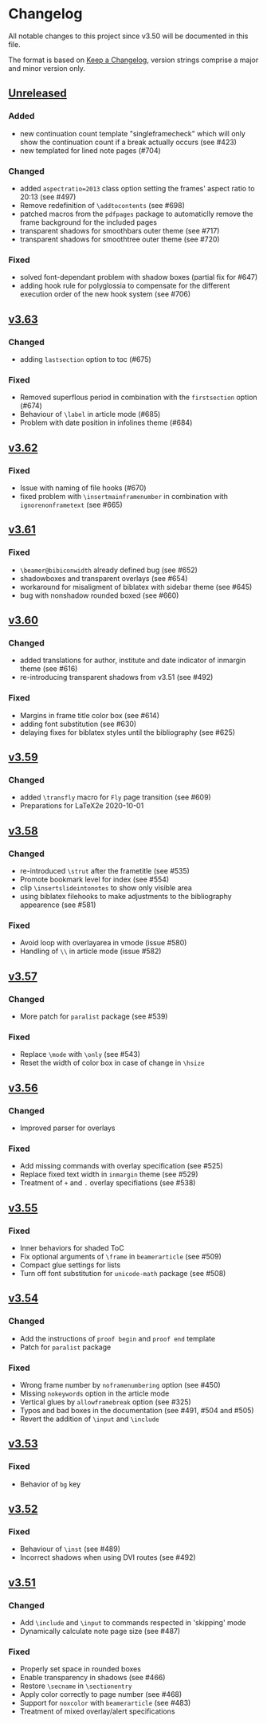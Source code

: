 # Changelog
All notable changes to this project since v3.50 will be documented in this
file.

The format is based on [Keep a
Changelog](https://keepachangelog.com/en/1.0.0/), version strings comprise
a major and minor version only.

## [Unreleased]

### Added

- new continuation count template "singleframecheck" which will only show the continuation count if a break actually occurs (see #423)
- new templated for lined note pages (#704)

### Changed

- added `aspectratio=2013` class option setting the frames' aspect ratio to 20:13 (see #497)
- Remove redefinition of `\addtocontents` (see #698)
- patched macros from the `pdfpages` package to automaticlly remove the frame background for the included pages
- transparent shadows for smoothbars outer theme (see #717)
- transparent shadows for smoothtree outer theme (see #720) 

### Fixed

- solved font-dependant problem with shadow boxes (partial fix for #647)
- adding hook rule for polyglossia to compensate for the different execution order of the new hook system (see #706) 

## [v3.63]

### Changed

- adding `lastsection` option to toc (#675)

### Fixed

- Removed superflous period in combination with the `firstsection` option (#674)
- Behaviour of `\label` in article mode (#685)
- Problem with date position in infolines theme (#684)

## [v3.62]

### Fixed
- Issue with naming of file hooks (#670)
- fixed problem with `\insertmainframenumber` in combination with `ignorenonframetext` (see #665)

## [v3.61]

### Fixed

- `\beamer@bibiconwidth` already defined bug (see #652)
- shadowboxes and transparent overlays (see #654)
- workaround for misaligment of biblatex with sidebar theme (see #645)
- bug with nonshadow rounded boxed (see #660)

## [v3.60]

### Changed

- added translations for author, institute and date indicator of inmargin theme (see #616)
- re-introducing transparent shadows from v3.51 (see #492)

### Fixed

- Margins in frame title color box (see #614)
- adding font substitution (see #630)
- delaying fixes for biblatex styles until the bibliography (see #625)

## [v3.59]

### Changed

- added `\transfly` macro for `Fly` page transition (see #609)
- Preparations for LaTeX2e 2020-10-01

## [v3.58]

### Changed

- re-introduced `\strut` after the frametitle (see #535)
- Promote bookmark level for index (see #554)
- clip `\insertslideintonotes` to show only visible area
- using biblatex filehooks to make adjustments to the bibliography appearence (see #581)

### Fixed

- Avoid loop with overlayarea in vmode (issue #580)
- Handling of `\\` in article mode (issue #582)

## [v3.57]

### Changed

- More patch for `paralist` package (see #539)

### Fixed

- Replace `\mode` with `\only` (see #543)
- Reset the width of color box in case of change in `\hsize`

## [v3.56]

### Changed

- Improved parser for overlays

### Fixed

- Add missing commands with overlay specification (see #525)
- Replace fixed text width in `inmargin` theme (see #529)
- Treatment of `+` and `.` overlay specifiations (see #538)

## [v3.55]

### Fixed

- Inner behaviors for shaded ToC
- Fix optional arguments of `\frame` in `beamerarticle` (see #509)
- Compact glue settings for lists
- Turn off font substitution for `unicode-math` package (see #508)

## [v3.54]

### Changed

- Add the instructions of `proof begin` and `proof end` template
- Patch for `paralist` package

### Fixed

- Wrong frame number by `noframenumbering` option (see #450)
- Missing `nokeywords` option in the article mode
- Vertical glues by `allowframebreak` option (see #325)
- Typos and bad boxes in the documentation (see #491, #504 and #505)
- Revert the addition of `\input` and `\include`

## [v3.53]

### Fixed

- Behavior of `bg` key

## [v3.52]

### Fixed
- Behaviour of `\inst` (see #489)
- Incorrect shadows when using DVI routes (see #492)

## [v3.51]

### Changed
- Add `\include` and `\input` to commands respected in 'skipping' mode
- Dynamically calculate note page size (see #487)

### Fixed
- Properly set space in rounded boxes
- Enable transparency in shadows (see #466)
- Restore `\secname` in `\sectionentry`
- Apply color correctly to page number (see #468)
- Support for `noxcolor` with `beamerarticle` (see #483)
- Treatment of mixed overlay/alert specifications

[Unreleased]: https://github.com/josephwright/beamer/compare/v3.63...HEAD
[v3.63]: https://github.com/josephwright/beamer/compare/v3.62...v3.63
[v3.62]: https://github.com/josephwright/beamer/compare/v3.61...v3.62
[v3.61]: https://github.com/josephwright/beamer/compare/v3.60...v3.61
[v3.60]: https://github.com/josephwright/beamer/compare/v3.59...v3.60
[v3.59]: https://github.com/josephwright/beamer/compare/v3.58...v3.59
[v3.58]: https://github.com/josephwright/beamer/compare/v3.57...v3.58
[v3.57]: https://github.com/josephwright/beamer/compare/v3.56...v3.57
[v3.56]: https://github.com/josephwright/beamer/compare/v3.55...v3.56
[v3.55]: https://github.com/josephwright/beamer/compare/v3.54...v3.55
[v3.54]: https://github.com/josephwright/beamer/compare/v3.53...v3.54
[v3.53]: https://github.com/josephwright/beamer/compare/v3.52...v3.53
[v3.52]: https://github.com/josephwright/beamer/compare/v3.51...v3.52
[v3.51]: https://github.com/josephwright/beamer/compare/v3.50...v3.51
